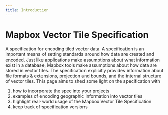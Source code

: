 ```yaml
---
title: Introduction
---
```


# Mapbox Vector Tile Specification

A specification for encoding tiled vector data. A specification is an important means of setting standards around how data are created and encoded. Just like applications make assumptions about what information exist in a database, Mapbox tools make assumptions about how data are stored in vector tiles. The specification explicitly provides information about file formats & extensions, projection and bounds, and the internal structure of vector tiles. This page aims to shed some light on the specification with

1. how to incorporate the spec into your projects
1. examples of encoding geographic information into vector tiles
1. highlight real-world usage of the Mapbox Vector Tile Specification
1. keep track of specification versions
